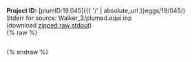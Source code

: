 **Project ID:** [plumID:19.045]({{ '/' | absolute_url }}eggs/19/045/)  
Stderr for source:  Walker_3/plumed.equi.inp   
(download [zipped raw stdout](plumed.equi.inp.plumed_master.stdout.txt.zip))  
{% raw %}
<pre>
</pre>
{% endraw %}
